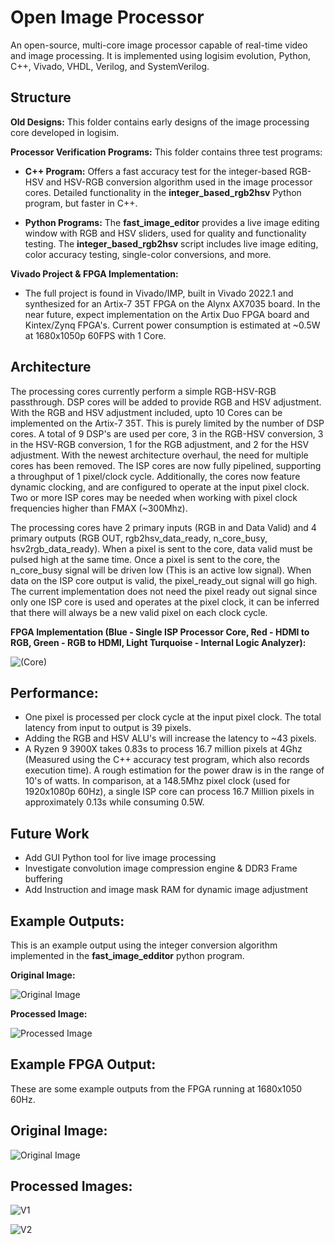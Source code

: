 # Open Image Processor
An open-source, multi-core image processor capable of real-time video and image processing. It is implemented using logisim evolution, Python, C++, Vivado, VHDL, Verilog, and SystemVerilog.

## Structure
**Old Designs:** This folder contains early designs of the image processing core developed in logisim.
  
**Processor Verification Programs:** This folder contains three test programs:
  
-  **C++ Program:** Offers a fast accuracy test for the integer-based RGB-HSV and HSV-RGB conversion algorithm used in the image processor cores. Detailed functionality in the **integer_based_rgb2hsv** Python program, but faster in C++.
  
-  **Python Programs:** The **fast_image_editor** provides a live image editing window with RGB and HSV sliders, used for quality and functionality testing. The **integer_based_rgb2hsv** script includes live image editing, color accuracy testing, single-color conversions, and more.

**Vivado Project & FPGA Implementation:** 
- The full project is found in Vivado/IMP, built in Vivado 2022.1 and synthesized for an Artix-7 35T FPGA on the Alynx AX7035 board. In the near future, expect implementation on the Artix Duo FPGA board and Kintex/Zynq FPGA's. Current power consumption is estimated at ~0.5W at 1680x1050p 60FPS with 1 Core.

## Architecture
The processing cores currently perform a simple RGB-HSV-RGB passthrough. DSP cores will be added to provide RGB and HSV adjustment. With the RGB and HSV adjustment included, upto 10 Cores can be implemented on the Artix-7 35T. This is purely limited by the number of DSP cores. A total of 9 DSP's are used per core, 3 in the RGB-HSV conversion, 3 in the HSV-RGB conversion, 1 for the RGB adjustment, and 2 for the HSV adjustment. With the newest architecture overhaul, the need for multiple cores has been removed. The ISP cores are now fully pipelined, supporting a throughput of 1 pixel/clock cycle. Additionally, the cores now feature dynamic clocking, and are configured to operate at the input pixel clock. Two or more ISP cores may be needed when working with pixel clock frequencies higher than FMAX (~300Mhz).

The processing cores have 2 primary inputs (RGB in and Data Valid) and 4 primary outputs (RGB OUT, rgb2hsv_data_ready, n_core_busy, hsv2rgb_data_ready). When a pixel is sent to the core, data valid must be pulsed high at the same time. Once a pixel is sent to the core, the n_core_busy signal will be driven low (This is an active low signal). When data on the ISP core output is valid, the pixel_ready_out signal will go high. The current implementation does not need the pixel ready out signal since only one ISP core is used and operates at the pixel clock, it can be inferred that there will always be a new valid pixel on each clock cycle. 

**FPGA Implementation (Blue - Single ISP Processor Core, Red - HDMI to RGB, Green - RGB to HDMI, Light Turquoise - Internal Logic Analyzer):**

![(Core)](https://imgur.com/20avd61.png)

## Performance: 
- One pixel is processed per clock cycle at the input pixel clock. The total latency from input to output is 39 pixels.
- Adding the RGB and HSV ALU's will increase the latency to ~43 pixels.
- A Ryzen 9 3900X takes 0.83s to process 16.7 million pixels at 4Ghz (Measured using the C++ accuracy test program, which also records execution time). A rough estimation for the power draw is in the range of 10's of watts. In comparison, at a 148.5Mhz pixel clock (used for 1920x1080p 60Hz), a single ISP core can process 16.7 Million pixels in approximately 0.13s while consuming 0.5W.  

## Future Work
- Add GUI Python tool for live image processing
- Investigate convolution image compression engine & DDR3 Frame buffering
- Add Instruction and image mask RAM for dynamic image adjustment

## Example Outputs:

This is an example output using the integer conversion algorithm implemented in the **fast_image_edditor** python program.

**Original Image:**

![Original Image](https://imgur.com/4zXKKuI.png)

**Processed Image:**

![Processed Image](https://imgur.com/z2iWIP8.png)


## Example FPGA Output:

These are some example outputs from the FPGA running at 1680x1050 60Hz. 

## Original Image:
![Original Image](https://imgur.com/ESCLlk1.png)

## Processed Images:

![V1](https://imgur.com/tdg8dgS.png)

![V2](https://imgur.com/rfsa5HA.png)
